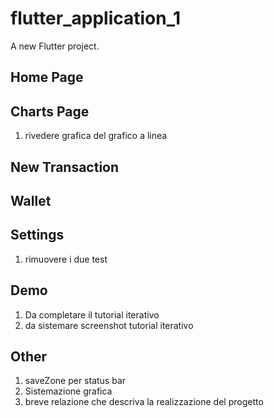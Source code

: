 # flutter_application_1

A new Flutter project.

## Home Page

## Charts Page
1. ⁠⁠rivedere grafica del grafico a linea

## New Transaction

## Wallet

## Settings
1. rimuovere i due test

## Demo
1. Da completare il tutorial iterativo
2. da sistemare screenshot tutorial iterativo

## Other
1. ⁠saveZone per status bar
2. Sistemazione grafica
3. ⁠breve relazione che descriva la realizzazione del progetto